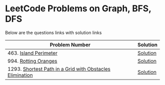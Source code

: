 # LeetCode Problems on Graph, BFS, DFS
Below are the questions links with solution links


|Problem Number|Solution|
|--------------|--------|
|463. [Island Perimeter](https://leetcode.com/problems/island-perimeter/)|[Solution](https://github.com/HarshOza36/LeetCode_Problems/blob/main/Graph%2C%20BFS%2C%20DFS/P463%20-%20islandPerimeter.py)|
|994. [Rotting Oranges](https://leetcode.com/problems/rotting-oranges/)|[Solution](https://github.com/HarshOza36/LeetCode_Problems/blob/main/Graph%2C%20BFS%2C%20DFS/P994%20-%20rottingOranges.py)|
|1293. [Shortest Path in a Grid with Obstacles Elimination](https://leetcode.com/problems/shortest-path-in-a-grid-with-obstacles-elimination/)|[Solution](https://github.com/HarshOza36/LeetCode_Problems/blob/main/Graph%2C%20BFS%2C%20DFS/P1293%20-%20shortestPathInGridwithObstaclesElimination.py)|
